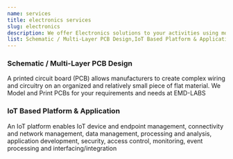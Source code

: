 ```yaml
---
name: services
title: electronics services
slug: electronics
description: We offer Electronics solutions to your activities using modern technologies and with good expertise and design
list: Schematic / Multi-Layer PCB Design,IoT Based Platform & Application
---
```


### Schematic / Multi-Layer PCB Design
A printed circuit board (PCB) allows manufacturers to create complex wiring and circuitry on an organized and relatively small piece of flat material.
We Model and Print PCBs for your requirements and needs at EMD-LABS
### IoT Based Platform & Application
An IoT platform enables IoT device and endpoint management, connectivity and network management, data management, processing and analysis, application development, security, access control, monitoring, event processing and interfacing/integration



